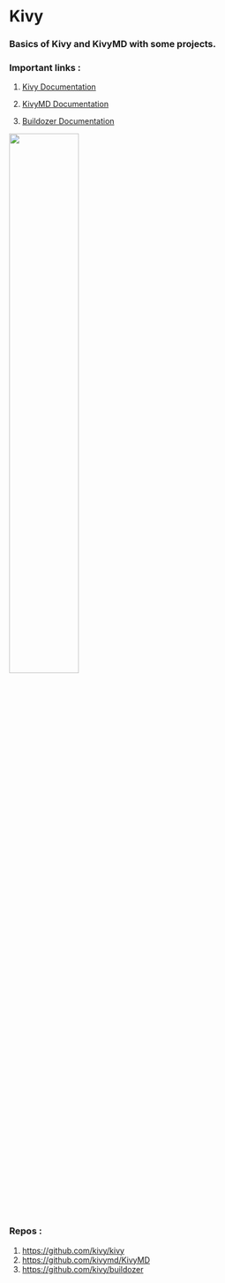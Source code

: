 # Kivy

### Basics of Kivy and KivyMD with some projects.

### Important links : 
   1. <a href='https://kivy.org/doc/stable/'>Kivy Documentation</a>
        
  2. <a href='https://kivymd.readthedocs.io/en/latest/'>KivyMD Documentation</a>
  
  3. <a href='https://buildozer.readthedocs.io/en/latest/'>Buildozer Documentation</a>

<img src='https://www.olcbd.net/wp-content/uploads/2020/01/Learn-to-Make-Beautiful-Mobile-Apps-in-Python-KivyMD-800x445.jpg' width='50%'>

### Repos : 
   1. https://github.com/kivy/kivy
   2. https://github.com/kivymd/KivyMD
   3. https://github.com/kivy/buildozer
